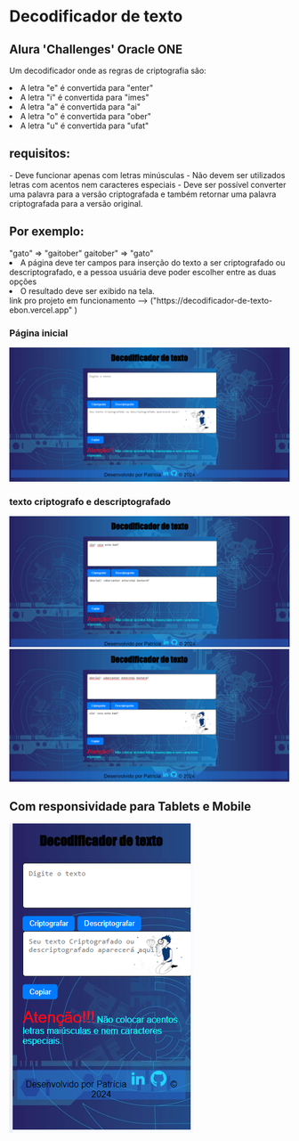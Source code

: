<h1>Decodificador de texto</h1>
<h2> Alura 'Challenges' Oracle ONE</h2>
<p>Um decodificador onde as regras de criptografia são:</p>
<li>A letra "e" é convertida para "enter"</li>
<li>A letra "i" é convertida para "imes"</li>
<li>A letra "a" é convertida para "ai"</li>
<li>A letra "o" é convertida para "ober"</li>
<li>A letra "u" é convertida para "ufat"</li>
    <h2>requisitos:</h2>
    - Deve funcionar apenas com letras minúsculas
- Não devem ser utilizados letras com acentos nem caracteres especiais
- Deve ser possível converter uma palavra para a versão criptografada e também retornar uma palavra criptografada para a versão original.
<h2>Por exemplo:</h2>
"gato" => "gaitober"
gaitober" => "gato"
<li>A página deve ter campos para inserção do texto a ser criptografado ou descriptografado, e a pessoa usuária deve poder escolher entre as duas opções</li>
<li>O resultado deve ser exibido na tela.</li>
link pro projeto em funcionamento --> ("https://decodificador-de-texto-ebon.vercel.app" )


 <h3>Página inicial</h3>
<img src="https://github.com/patriciapereira1/decodificador-de-texto/blob/main/2024-07-18%20155230.png">
<h3>texto criptografo e descriptografado</h3>
<img src="https://github.com/patriciapereira1/decodificador-de-texto/blob/main/2024-07-18%20155628.png">
<img src="https://github.com/patriciapereira1/decodificador-de-texto/blob/main/2024-07-18%20155804.png">
<h2>Com responsividade para Tablets e Mobile</h2>
<img src="https://github.com/patriciapereira1/decodificador-de-texto/blob/main/2024-07-18%20161141.png">
